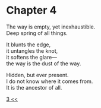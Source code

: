 # Chapter 4

The way is empty, yet inexhaustible.  
Deep spring of all things.

It blunts the edge,  
it untangles the knot,  
it softens the glare—  
the way is the dust of the way.

Hidden, but ever present.  
I do not know where it comes from.  
It is the ancestor of all.

[3 <<](03.md)
